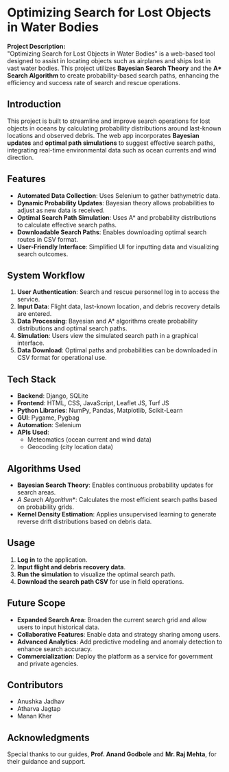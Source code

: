 # Optimizing Search for Lost Objects in Water Bodies

**Project Description:**  
"Optimizing Search for Lost Objects in Water Bodies" is a web-based tool designed to assist in locating objects such as airplanes and ships lost in vast water bodies. This project utilizes **Bayesian Search Theory** and the **A\* Search Algorithm** to create probability-based search paths, enhancing the efficiency and success rate of search and rescue operations.

## Introduction

This project is built to streamline and improve search operations for lost objects in oceans by calculating probability distributions around last-known locations and observed debris. The web app incorporates **Bayesian updates** and **optimal path simulations** to suggest effective search paths, integrating real-time environmental data such as ocean currents and wind direction.

## Features

- **Automated Data Collection**: Uses Selenium to gather bathymetric data.
- **Dynamic Probability Updates**: Bayesian theory allows probabilities to adjust as new data is received.
- **Optimal Search Path Simulation**: Uses A* and probability distributions to calculate effective search paths.
- **Downloadable Search Paths**: Enables downloading optimal search routes in CSV format.
- **User-Friendly Interface**: Simplified UI for inputting data and visualizing search outcomes.

## System Workflow

1. **User Authentication**: Search and rescue personnel log in to access the service.
2. **Input Data**: Flight data, last-known location, and debris recovery details are entered.
3. **Data Processing**: Bayesian and A* algorithms create probability distributions and optimal search paths.
4. **Simulation**: Users view the simulated search path in a graphical interface.
5. **Data Download**: Optimal paths and probabilities can be downloaded in CSV format for operational use.

## Tech Stack

- **Backend**: Django, SQLite
- **Frontend**: HTML, CSS, JavaScript, Leaflet JS, Turf JS
- **Python Libraries**: NumPy, Pandas, Matplotlib, Scikit-Learn
- **GUI**: Pygame, Pygbag
- **Automation**: Selenium
- **APIs Used**: 
   - Meteomatics (ocean current and wind data)
   - Geocoding (city location data)

## Algorithms Used

- **Bayesian Search Theory**: Enables continuous probability updates for search areas.
- **A* Search Algorithm**: Calculates the most efficient search paths based on probability grids.
- **Kernel Density Estimation**: Applies unsupervised learning to generate reverse drift distributions based on debris data.

## Usage

1. **Log in** to the application.
2. **Input flight and debris recovery data**.
3. **Run the simulation** to visualize the optimal search path.
4. **Download the search path CSV** for use in field operations.

## Future Scope

- **Expanded Search Area**: Broaden the current search grid and allow users to input historical data.
- **Collaborative Features**: Enable data and strategy sharing among users.
- **Advanced Analytics**: Add predictive modeling and anomaly detection to enhance search accuracy.
- **Commercialization**: Deploy the platform as a service for government and private agencies.

## Contributors

- Anushka Jadhav
- Atharva Jagtap
- Manan Kher

## Acknowledgments

Special thanks to our guides, **Prof. Anand Godbole** and **Mr. Raj Mehta**, for their guidance and support.
